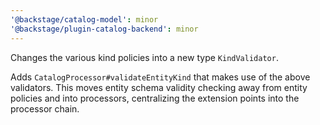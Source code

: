 ```yaml
---
'@backstage/catalog-model': minor
'@backstage/plugin-catalog-backend': minor
---
```


Changes the various kind policies into a new type `KindValidator`.

Adds `CatalogProcessor#validateEntityKind` that makes use of the above
validators. This moves entity schema validity checking away from entity
policies and into processors, centralizing the extension points into the
processor chain.
